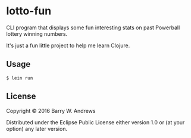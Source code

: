# lotto-fun

CLI program that displays some fun interesting stats on past Powerball lottery winning numbers.

It's just a fun little project to help me learn Clojure.

## Usage

    $ lein run


## License

Copyright © 2016 Barry W. Andrews

Distributed under the Eclipse Public License either version 1.0 or (at
your option) any later version.
